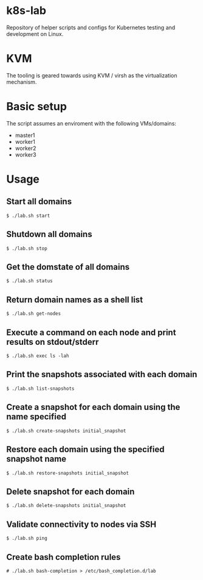 # k8s-lab 
Repository of helper scripts and configs for Kubernetes testing and development on Linux.

# KVM
The tooling is geared towards using KVM / virsh as the virtualization mechanism.

# Basic setup
The script assumes an enviroment with the following VMs/domains:
- master1
- worker1
- worker2
- worker3

# Usage
## Start all domains
`$ ./lab.sh start`

## Shutdown all domains
`$ ./lab.sh stop`

## Get the domstate of all domains
`$ ./lab.sh status`

## Return domain names as a shell list 
`$ ./lab.sh get-nodes`

## Execute a command on each node and print results on stdout/stderr
`$ ./lab.sh exec ls -lah`

## Print the snapshots associated with each domain
`$ ./lab.sh list-snapshots`

## Create a snapshot for each domain using the name specified
`$ ./lab.sh create-snapshots initial_snapshot`

## Restore each domain using the specified snapshot name
`$ ./lab.sh restore-snapshots initial_snapshot`

## Delete snapshot for each domain
`$ ./lab.sh delete-snapshots initial_snapshot`

## Validate connectivity to nodes via SSH
`$ ./lab.sh ping`

## Create bash completion rules
`# ./lab.sh bash-completion > /etc/bash_completion.d/lab`
